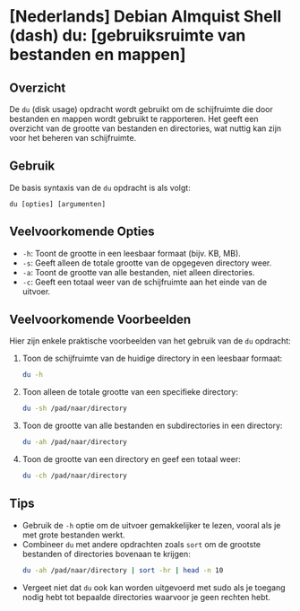 # [Nederlands] Debian Almquist Shell (dash) du: [gebruiksruimte van bestanden en mappen]

## Overzicht
De `du` (disk usage) opdracht wordt gebruikt om de schijfruimte die door bestanden en mappen wordt gebruikt te rapporteren. Het geeft een overzicht van de grootte van bestanden en directories, wat nuttig kan zijn voor het beheren van schijfruimte.

## Gebruik
De basis syntaxis van de `du` opdracht is als volgt:

```
du [opties] [argumenten]
```

## Veelvoorkomende Opties
- `-h`: Toont de grootte in een leesbaar formaat (bijv. KB, MB).
- `-s`: Geeft alleen de totale grootte van de opgegeven directory weer.
- `-a`: Toont de grootte van alle bestanden, niet alleen directories.
- `-c`: Geeft een totaal weer van de schijfruimte aan het einde van de uitvoer.

## Veelvoorkomende Voorbeelden
Hier zijn enkele praktische voorbeelden van het gebruik van de `du` opdracht:

1. Toon de schijfruimte van de huidige directory in een leesbaar formaat:
   ```bash
   du -h
   ```

2. Toon alleen de totale grootte van een specifieke directory:
   ```bash
   du -sh /pad/naar/directory
   ```

3. Toon de grootte van alle bestanden en subdirectories in een directory:
   ```bash
   du -ah /pad/naar/directory
   ```

4. Toon de grootte van een directory en geef een totaal weer:
   ```bash
   du -ch /pad/naar/directory
   ```

## Tips
- Gebruik de `-h` optie om de uitvoer gemakkelijker te lezen, vooral als je met grote bestanden werkt.
- Combineer `du` met andere opdrachten zoals `sort` om de grootste bestanden of directories bovenaan te krijgen:
  ```bash
  du -ah /pad/naar/directory | sort -hr | head -n 10
  ```
- Vergeet niet dat `du` ook kan worden uitgevoerd met sudo als je toegang nodig hebt tot bepaalde directories waarvoor je geen rechten hebt.